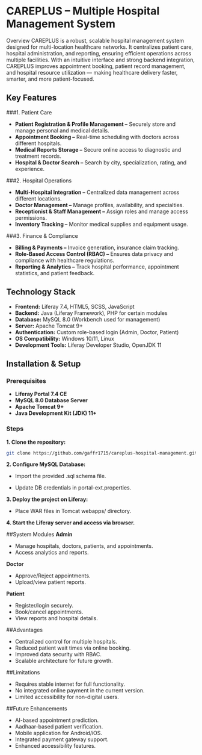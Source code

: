 # CAREPLUS – Multiple Hospital Management System

Overview
CAREPLUS is a robust, scalable hospital management system designed for multi-location healthcare networks. It centralizes patient care, hospital administration, and reporting, ensuring efficient operations across multiple facilities.
With an intuitive interface and strong backend integration, CAREPLUS improves appointment booking, patient record management, and hospital resource utilization — making healthcare delivery faster, smarter, and more patient-focused.

## Key Features
###1. Patient Care
- **Patient Registration & Profile Management –** Securely store and manage personal and medical details.
- **Appointment Booking –** Real-time scheduling with doctors across different hospitals.
- **Medical Reports Storage –** Secure online access to diagnostic and treatment records.
- **Hospital & Doctor Search –** Search by city, specialization, rating, and experience.

###2. Hospital Operations
- **Multi-Hospital Integration –** Centralized data management across different locations.
- **Doctor Management –** Manage profiles, availability, and specialties.
- **Receptionist & Staff Management –** Assign roles and manage access permissions.
- **Inventory Tracking –** Monitor medical supplies and equipment usage.

###3. Finance & Compliance
- **Billing & Payments –** Invoice generation, insurance claim tracking.
- **Role-Based Access Control (RBAC) –** Ensures data privacy and compliance with healthcare regulations.
- **Reporting & Analytics –** Track hospital performance, appointment statistics, and patient feedback.

## Technology Stack
- **Frontend:** Liferay 7.4, HTML5, SCSS, JavaScript
- **Backend:** Java (Liferay Framework), PHP for certain modules
- **Database:** MySQL 8.0 (Workbench used for management)
- **Server:** Apache Tomcat 9+
- **Authentication:** Custom role-based login (Admin, Doctor, Patient)
- **OS Compatibility:** Windows 10/11, Linux
- **Development Tools:** Liferay Developer Studio, OpenJDK 11

## Installation & Setup

### Prerequisites
- **Liferay Portal 7.4 CE**
- **MySQL 8.0 Database Server**
- **Apache Tomcat 9+**
- **Java Development Kit (JDK) 11+**

### Steps

**1. Clone the repository:**
   ```bash
   git clone https://github.com/gaffr1715/careplus-hospital-management.git
   ```
**2. Configure MySQL Database:**

- Import the provided .sql schema file.

- Update DB credentials in portal-ext.properties.

**3. Deploy the project on Liferay:**

- Place WAR files in Tomcat webapps/ directory.

**4. Start the Liferay server and access via browser.**

##System Modules
**Admin**
- Manage hospitals, doctors, patients, and appointments.
- Access analytics and reports.

**Doctor**
- Approve/Reject appointments.
- Upload/view patient reports.

**Patient**
- Register/login securely.
- Book/cancel appointments.
- View reports and hospital details.

##Advantages
- Centralized control for multiple hospitals.
- Reduced patient wait times via online booking.
- Improved data security with RBAC.
- Scalable architecture for future growth.

##Limitations
- Requires stable internet for full functionality.
- No integrated online payment in the current version.
- Limited accessibility for non-digital users.

##Future Enhancements
- AI-based appointment prediction.
- Aadhaar-based patient verification.
- Mobile application for Android/iOS.
- Integrated payment gateway support.
- Enhanced accessibility features.
